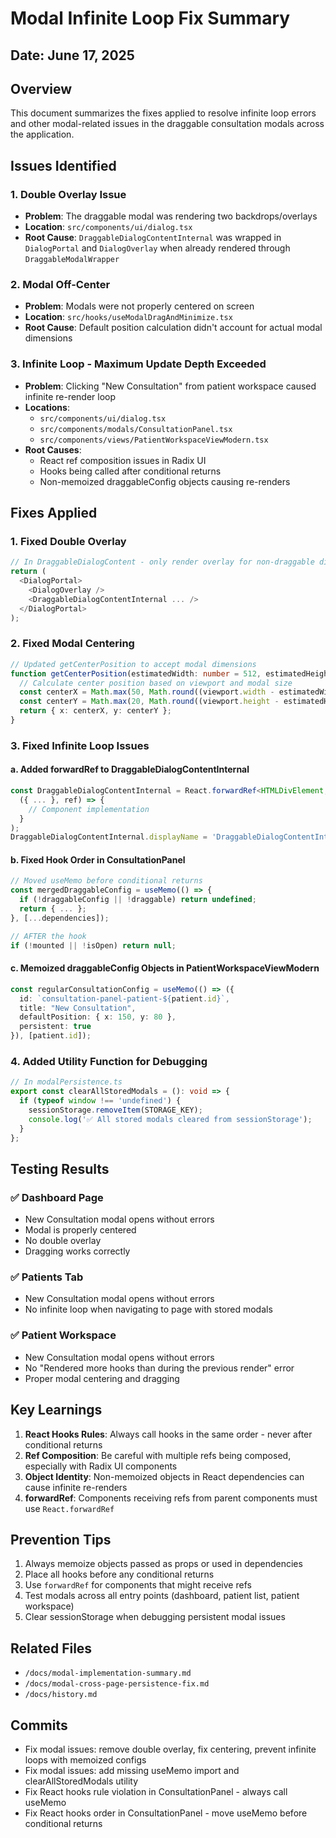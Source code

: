 # Modal Infinite Loop Fix Summary

## Date: June 17, 2025

## Overview
This document summarizes the fixes applied to resolve infinite loop errors and other modal-related issues in the draggable consultation modals across the application.

## Issues Identified

### 1. **Double Overlay Issue**
- **Problem**: The draggable modal was rendering two backdrops/overlays
- **Location**: `src/components/ui/dialog.tsx`
- **Root Cause**: `DraggableDialogContentInternal` was wrapped in `DialogPortal` and `DialogOverlay` when already rendered through `DraggableModalWrapper`

### 2. **Modal Off-Center**
- **Problem**: Modals were not properly centered on screen
- **Location**: `src/hooks/useModalDragAndMinimize.tsx`
- **Root Cause**: Default position calculation didn't account for actual modal dimensions

### 3. **Infinite Loop - Maximum Update Depth Exceeded**
- **Problem**: Clicking "New Consultation" from patient workspace caused infinite re-render loop
- **Locations**: 
  - `src/components/ui/dialog.tsx`
  - `src/components/modals/ConsultationPanel.tsx`
  - `src/components/views/PatientWorkspaceViewModern.tsx`
- **Root Causes**:
  - React ref composition issues in Radix UI
  - Hooks being called after conditional returns
  - Non-memoized draggableConfig objects causing re-renders

## Fixes Applied

### 1. Fixed Double Overlay
```typescript
// In DraggableDialogContent - only render overlay for non-draggable dialogs
return (
  <DialogPortal>
    <DialogOverlay />
    <DraggableDialogContentInternal ... />
  </DialogPortal>
);
```

### 2. Fixed Modal Centering
```typescript
// Updated getCenterPosition to accept modal dimensions
function getCenterPosition(estimatedWidth: number = 512, estimatedHeight: number = 600): ModalPosition {
  // Calculate center position based on viewport and modal size
  const centerX = Math.max(50, Math.round((viewport.width - estimatedWidth) / 2));
  const centerY = Math.max(20, Math.round((viewport.height - estimatedHeight) / 2));
  return { x: centerX, y: centerY };
}
```

### 3. Fixed Infinite Loop Issues

#### a. Added forwardRef to DraggableDialogContentInternal
```typescript
const DraggableDialogContentInternal = React.forwardRef<HTMLDivElement, Props>(
  ({ ... }, ref) => {
    // Component implementation
  }
);
DraggableDialogContentInternal.displayName = 'DraggableDialogContentInternal';
```

#### b. Fixed Hook Order in ConsultationPanel
```typescript
// Moved useMemo before conditional returns
const mergedDraggableConfig = useMemo(() => {
  if (!draggableConfig || !draggable) return undefined;
  return { ... };
}, [...dependencies]);

// AFTER the hook
if (!mounted || !isOpen) return null;
```

#### c. Memoized draggableConfig Objects in PatientWorkspaceViewModern
```typescript
const regularConsultationConfig = useMemo(() => ({
  id: `consultation-panel-patient-${patient.id}`,
  title: "New Consultation",
  defaultPosition: { x: 150, y: 80 },
  persistent: true
}), [patient.id]);
```

### 4. Added Utility Function for Debugging
```typescript
// In modalPersistence.ts
export const clearAllStoredModals = (): void => {
  if (typeof window !== 'undefined') {
    sessionStorage.removeItem(STORAGE_KEY);
    console.log('✅ All stored modals cleared from sessionStorage');
  }
};
```

## Testing Results

### ✅ Dashboard Page
- New Consultation modal opens without errors
- Modal is properly centered
- No double overlay
- Dragging works correctly

### ✅ Patients Tab
- New Consultation modal opens without errors
- No infinite loop when navigating to page with stored modals

### ✅ Patient Workspace
- New Consultation modal opens without errors
- No "Rendered more hooks than during the previous render" error
- Proper modal centering and dragging

## Key Learnings

1. **React Hooks Rules**: Always call hooks in the same order - never after conditional returns
2. **Ref Composition**: Be careful with multiple refs being composed, especially with Radix UI components
3. **Object Identity**: Non-memoized objects in React dependencies can cause infinite re-renders
4. **forwardRef**: Components receiving refs from parent components must use `React.forwardRef`

## Prevention Tips

1. Always memoize objects passed as props or used in dependencies
2. Place all hooks before any conditional returns
3. Use `forwardRef` for components that might receive refs
4. Test modals across all entry points (dashboard, patient list, patient workspace)
5. Clear sessionStorage when debugging persistent modal issues

## Related Files
- `/docs/modal-implementation-summary.md`
- `/docs/modal-cross-page-persistence-fix.md`
- `/docs/history.md`

## Commits
- Fix modal issues: remove double overlay, fix centering, prevent infinite loops with memoized configs
- Fix modal issues: add missing useMemo import and clearAllStoredModals utility
- Fix React hooks rule violation in ConsultationPanel - always call useMemo
- Fix React hooks order in ConsultationPanel - move useMemo before conditional returns 